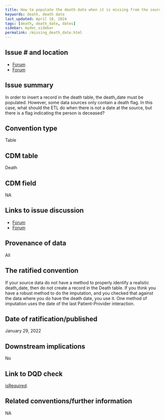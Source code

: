 ```yaml
---
title: How to populate the death date when it is missing from the source data
keywords: death, death date
last_updated: April 10, 2024
tags: [death, death_date, dates]
sidebar: mydoc_sidebar
permalink: /missing_death_date.html
---
```


## Issue # and location

- [Forum](https://forums.ohdsi.org/t/what-to-do-with-null-death-dates-in-omop/4241/19)
- [Forum](https://forums.ohdsi.org/t/what-to-do-with-null-death-dates-in-omop/4241/41)

## Issue summary
In order to insert a record in the death table, the death_date must be populated. However, some data sources only contain a death flag. In this case, what should the ETL do when there is not a date at the source, but there is a flag indicating the person is deceased?

## Convention type
Table

## CDM table
Death

## CDM field
NA

## Links to issue discussion

- [Forum](https://forums.ohdsi.org/t/what-to-do-with-null-death-dates-in-omop/4241/19)
- [Forum](https://forums.ohdsi.org/t/what-to-do-with-null-death-dates-in-omop/4241/41) 

## Provenance of data
All

## The ratified convention
If your source data do not have a method to properly identify a realistic death_date, then do not create a record in the Death table.  If you think you have a robust method to do the imputation, and you checked that against the data where you do have the death date, you use it. One method of imputation uses the date of the last Patient-Provider interaction.

## Date of ratification/published
January 29, 2022 

## Downstream implications
No

## Link to DQD check
[isRequired](https://ohdsi.github.io/DataQualityDashboard/articles/checks/isRequired.html).

## Related conventions/further information
NA
